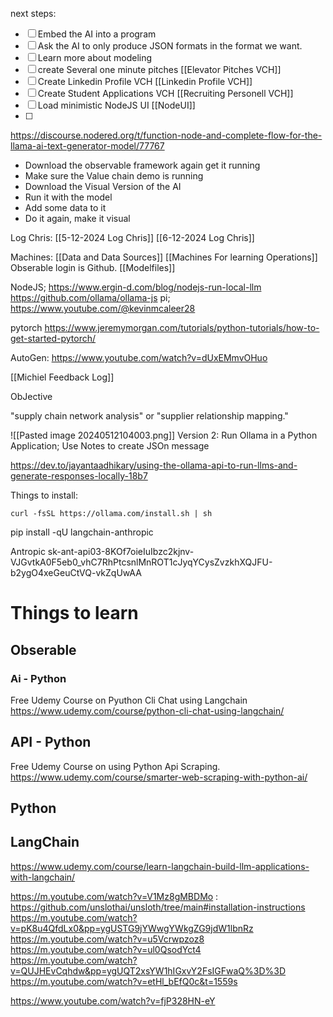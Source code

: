 
next steps:

- [ ] Embed the AI into a program
- [ ] Ask the AI to only produce JSON formats in the format we want. 
- [ ] Learn more about modeling
- [ ] create Several one minute pitches [[Elevator Pitches VCH]]
- [ ] Create Linkedin Profile VCH [[Linkedin Profile VCH]]
- [ ] Create Student Applications VCH [[Recruiting Personell VCH]]
- [ ] Load minimistic NodeJS UI [[NodeUI]]
- [ ] 



https://discourse.nodered.org/t/function-node-and-complete-flow-for-the-llama-ai-text-generator-model/77767

- Download the observable framework again get it running 
- Make sure the Value chain demo is running
- Download the Visual Version of the AI
- Run it with the model
- Add some data to it
- Do it again, make it visual

Log Chris:
[[5-12-2024 Log Chris]]
[[6-12-2024 Log Chris]]

Machines:
[[Data and Data Sources]]
[[Machines For learning Operations]]
Obserable login is Github.
[[Modelfiles]]

NodeJS;
https://www.ergin-d.com/blog/nodejs-run-local-llm
https://github.com/ollama/ollama-js
pi; 
https://www.youtube.com/@kevinmcaleer28

pytorch
https://www.jeremymorgan.com/tutorials/python-tutorials/how-to-get-started-pytorch/

AutoGen:
https://www.youtube.com/watch?v=dUxEMmvOHuo


[[Michiel Feedback Log]]

ObJective

"supply chain network analysis" or "supplier relationship mapping."

![[Pasted image 20240512104003.png]]
Version 2: 
Run Ollama in a Python Application;
Use Notes to create JSOn message


https://dev.to/jayantaadhikary/using-the-ollama-api-to-run-llms-and-generate-responses-locally-18b7


Things to install:
```
curl -fsSL https://ollama.com/install.sh | sh
```


pip install -qU langchain-anthropic


Antropic 
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

# Things to learn

## Obserable


### Ai - Python
Free Udemy Course on Pyuthon Cli Chat using Langchain
https://www.udemy.com/course/python-cli-chat-using-langchain/
## API - Python
Free Udemy Course on using Python Api Scraping. 
https://www.udemy.com/course/smarter-web-scraping-with-python-ai/
## Python 

## LangChain


https://www.udemy.com/course/learn-langchain-build-llm-applications-with-langchain/





https://m.youtube.com/watch?v=V1Mz8gMBDMo
: https://github.com/unslothai/unsloth/tree/main#installation-instructions
 https://m.youtube.com/watch?v=pK8u4QfdLx0&pp=ygUSTG9jYWwgYWkgZG9jdW1lbnRz
https://m.youtube.com/watch?v=u5Vcrwpzoz8
 https://m.youtube.com/watch?v=ul0QsodYct4
https://m.youtube.com/watch?v=QUJHEvCqhdw&pp=ygUQT2xsYW1hIGxvY2FsIGFwaQ%3D%3D
https://m.youtube.com/watch?v=etHl_bEfQ0c&t=1559s

https://www.youtube.com/watch?v=fjP328HN-eY
